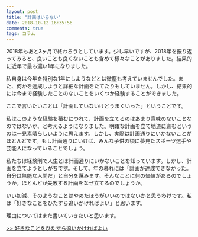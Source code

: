 ```yaml
---
layout: post
title: "計画はいらない"
date: 2018-10-12 16:35:56
comments: true
tags: コラム
---
```


2018年もあと3ヶ月で終わろうとしています。少し早いですが、2018年を振り返ってみると、良いことも良くないことも含めて様々なことがありました。結果的に近年で最も濃い1年になりました。

私自身は今年を特別な1年にしようなどとは微塵も考えていませんでした。また、何かを達成しようと詳細な計画をたてたりもしていません。しかし、結果的には今まで経験したことのないことをいくつか経験することができました。

ここで言いたいことは「計画していないけどうまくいった」ということです。

私はこのような経験を積むにつれて、計画を立てるのはあまり意味のないことなのではないか、と考えるようになりました。明確な計画を立て地道に進むというのは一見素晴らしいように思えます。しかし、実際は計画通りにいかないことがほとんどです。もし計画通りにいけば、みんな子供の頃に夢見たスポーツ選手や芸能人になっていることでしょう。

私たちは経験則で人生とは計画通りにいかないことを知っています。しかし、計画を立てようとしがちです。そして、年の暮れには「計画が達成できなかった。自分は無能な人間だ」と自分を蔑みます。そんなことに何の価値があるのでしょうか。ほとんどが失敗する計画をなぜ立てるのでしょうか。

いい加減、そのようなことはやめたほうがいいのではないかと思うわけです。私は「好きなことをひたすら追いかければよい」と思います。

理由についてはまた書いていきたいと思います。

 [>> 好きなことをひたすら追いかければよい](/blog/2018/10/15/not-goal-2/)
